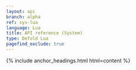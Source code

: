 ```yaml
---
layout: api
branch: alpha
ref: sys-lua
language: Lua
title: API reference (System)
type: Defold Lua
pagefind_exclude: true
---
```

{% include anchor_headings.html html=content %}